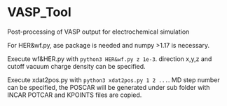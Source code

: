 # VASP_Tool
Post-processing of VASP output for electrochemical simulation

For HER&wf.py, ase package is needed and numpy >1.17 is necessary.

Execute wf&HER.py with `python3 HER&wf.py z 1e-3`. direction x,y,z and cutoff vacuum charge density can be specified.

Execute xdat2pos.py with `python3 xdat2pos.py 1 2 ...`. MD step number can be specified, the POSCAR will be generated under sub folder with INCAR POTCAR and KPOINTS files are copied.
